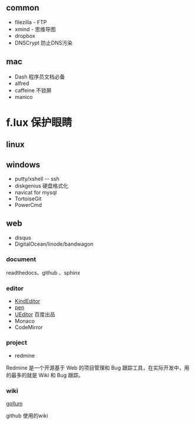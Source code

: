 ## common

* filezilla - FTP
* xmind - 思维导图
* dropbox
* DNSCrypt 防止DNS污染

## mac

* Dash 程序员文档必备
* alfred
* caffeine 不锁屏
* manico
# f.lux 保护眼睛

## linux

## windows

* putty/xshell -- ssh
* diskgenius 硬盘格式化
* navicat for mysql
* TortoiseGit
* PowerCmd

## web

* disqus
* DigitalOcean/linode/bandwagon

### document

readthedocs、github 、sphinx

### editor

* [KindEditor](http://www.kindsoft.net/)
* [pen](https://github.com/sofish/pen)
* [UEditor](http://ueditor.baidu.com/website/) 百度出品
* Monaco
* CodeMirror

### project

* redmine

Redmine 是一个开源基于 Web 的项目管理和 Bug 跟踪工具，在实际开发中，用的最多的就是 Wiki 和 Bug 跟踪。

### wiki

[gollum](https://github.com/gollum/gollum.git)

github 使用的wiki
